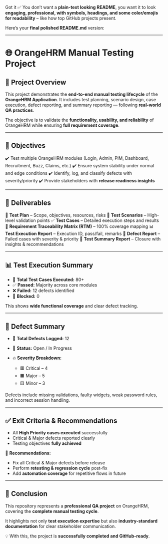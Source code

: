 Got it ✅ You don’t want a **plain-text looking README**, you want it to look **engaging, professional, with symbols, headings, and some color/emojis for readability** – like how top GitHub projects present.

Here’s your **final polished README.md** version:

---

# 🌐 OrangeHRM Manual Testing Project

## 📌 Project Overview

This project demonstrates the **end-to-end manual testing lifecycle** of the **OrangeHRM Application**. It includes test planning, scenario design, case execution, defect reporting, and summary reporting — following **real-world QA practices**.

The objective is to validate the **functionality, usability, and reliability** of OrangeHRM while ensuring **full requirement coverage**.

---

## 🎯 Objectives

✔️ Test multiple OrangeHRM modules (Login, Admin, PIM, Dashboard, Recruitment, Buzz, Claims, etc.)
✔️ Ensure system stability under normal and edge conditions
✔️ Identify, log, and classify defects with severity/priority
✔️ Provide stakeholders with **release readiness insights**

---

## 📂 Deliverables

📄 **Test Plan** – Scope, objectives, resources, risks
📝 **Test Scenarios** – High-level validation points
✅ **Test Cases** – Detailed execution steps and results
🔗 **Requirement Traceability Matrix (RTM)** – 100% coverage mapping
📊 **Test Execution Report** – Execution ID, pass/fail, remarks
🐞 **Defect Report** – Failed cases with severity & priority
📑 **Test Summary Report** – Closure with insights & recommendations

---

## 📊 Test Execution Summary

* 🧪 **Total Test Cases Executed:** 80+
* ✅ **Passed:** Majority across core modules
* ❌ **Failed:** 12 defects identified
* 🚫 **Blocked:** 0

This shows **wide functional coverage** and clear defect tracking.

---

## 🐞 Defect Summary

* 📌 **Total Defects Logged:** 12
* 📂 **Status:** Open / In Progress
* 🔥 **Severity Breakdown:**

  * 🟥 Critical – 4
  * 🟧 Major – 5
  * 🟨 Minor – 3

Defects include missing validations, faulty widgets, weak password rules, and incorrect session handling.

---

## ✅ Exit Criteria & Recommendations

* All **High Priority cases executed** successfully
* Critical & Major defects reported clearly
* Testing objectives **fully achieved**

🔎 **Recommendations:**

* Fix all Critical & Major defects before release
* Perform **retesting & regression cycle** post-fix
* Add **automation coverage** for repetitive flows in future

---

## 🏁 Conclusion

This repository represents a **professional QA project** on OrangeHRM, covering the **complete manual testing cycle**.

It highlights not only **test execution expertise** but also **industry-standard documentation** for clear stakeholder communication.

💡 With this, the project is **successfully completed and GitHub-ready**.

